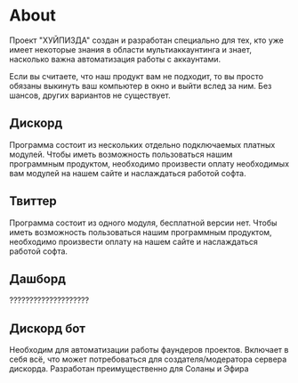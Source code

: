 # About

Проект "ХУЙПИЗДА" создан и разработан специально для тех, кто уже имеет некоторые знания в области мультиаккаунтинга и знает, насколько важна автоматизация работы с аккаунтами.

Если вы считаете, что наш продукт вам не подходит, то вы просто обязаны выкинуть ваш компьютер в окно и выйти вслед за ним. Без шансов, других вариантов не существует.

## Дискорд

Программа состоит из нескольких отдельно подключаемых платных модулей. Чтобы иметь возможность пользоваться нашим программным продуктом, необходимо произвести оплату необходимых вам модулей на нашем сайте и наслаждаться работой софта.&#x20;

## Твиттер

Программа состоит из одного модуля, бесплатной версии нет. Чтобы иметь возможность пользоваться нашим программным продуктом, необходимо произвести оплату на нашем сайте и наслаждаться работой софта.&#x20;

## Дашборд

????????????????????

## Дискорд бот

Необходим для автоматизации работы фаундеров проектов. Включает в себя всё, что может потребоваться для создателя/модератора сервера дискорда. Разработан преимущественно для Соланы и Эфира
